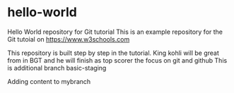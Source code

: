 # hello-world
Hello World repository for Git tutorial
This is an example repository for the Git tutoial on https://www.w3schools.com

This repository is built step by step in the tutorial.
King kohli will be great from in BGT and he will finish as top scorer
the focus on git and github
This is additional branch basic-staging

Adding content to mybranch 